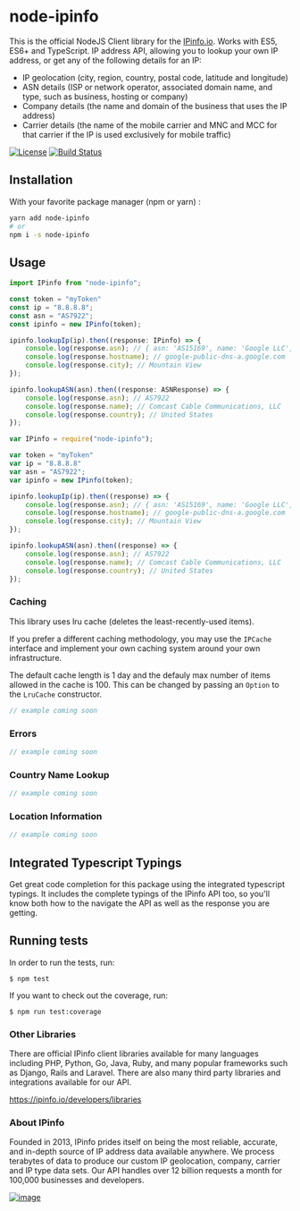 # node-ipinfo

This is the official NodeJS Client library for the [IPinfo.io](https://ipinfo.io). Works with ES5, ES6+ and TypeScript. IP address API, allowing you to lookup your own IP address, or get any of the following details for an IP:
 - IP geolocation (city, region, country, postal code, latitude and longitude)
 - ASN details (ISP or network operator, associated domain name, and type, such as business, hosting or company)
 - Company details (the name and domain of the business that uses the IP address)
 - Carrier details (the name of the mobile carrier and MNC and MCC for that carrier if the IP is used exclusively for mobile traffic)

[![License](http://img.shields.io/:license-apache-blue.svg)](LICENSE)
[![Build Status](https://travis-ci.org/joemccann/dillinger.svg?branch=master)](https://travis-ci.org/joemccann/dillinger)

## Installation

With your favorite package manager (npm or yarn) :

```sh
yarn add node-ipinfo
# or
npm i -s node-ipinfo
```

## Usage

```javascript
import IPinfo from "node-ipinfo";

const token = "myToken"
const ip = "8.8.8.8";
const asn = "AS7922";
const ipinfo = new IPinfo(token);

ipinfo.lookupIp(ip).then((response: IPinfo) => {
    console.log(response.asn); // { asn: 'AS15169', name: 'Google LLC', domain: 'google.com', route: '8.8.8.0/24', type: 'hosting' }
    console.log(response.hostname); // google-public-dns-a.google.com
    console.log(response.city); // Mountain View
});

ipinfo.lookupASN(asn).then((response: ASNResponse) => {
    console.log(response.asn); // AS7922
    console.log(response.name); // Comcast Cable Communications, LLC
    console.log(response.country); // United States
});

```


```javascript
var IPinfo = require("node-ipinfo");

var token = "myToken"
var ip = "8.8.8.8"
var asn = "AS7922";
var ipinfo = new IPinfo(token);

ipinfo.lookupIp(ip).then((response) => {
    console.log(response.asn); // { asn: 'AS15169', name: 'Google LLC', domain: 'google.com', route: '8.8.8.0/24', type: 'hosting' }
    console.log(response.hostname); // google-public-dns-a.google.com
    console.log(response.city); // Mountain View
});

ipinfo.lookupASN(asn).then((response) => {
    console.log(response.asn); // AS7922
    console.log(response.name); // Comcast Cable Communications, LLC
    console.log(response.country); // United States
});
```

### Caching

This library uses lru cache (deletes the least-recently-used items).

If you prefer a different caching methodology, you may use the `IPCache` interface and implement your own caching system around your own infrastructure.

The default cache length is 1 day and the defauly max number of items allowed in the cache is 100. This can be changed by passing an `Option` to the `LruCache` constructor. 

```javascript
// example coming soon
```

### Errors
```javascript
// example coming soon
```

### Country Name Lookup
```javascript
// example coming soon
```

### Location Information
```javascript
// example coming soon
```

## Integrated Typescript Typings

Get great code completion for this package using the integrated typescript typings. It includes the complete typings of the IPinfo API too, so you'll know both how to the navigate the API as well as the response you are getting. 

## Running tests

In order to run the tests, run:

    $ npm test

If you want to check out the coverage, run:

    $ npm run test:coverage

### Other Libraries

There are official IPinfo client libraries available for many languages including PHP, Python, Go, Java, Ruby, and many popular frameworks such as Django, Rails and Laravel. There are also many third party libraries and integrations available for our API. 

https://ipinfo.io/developers/libraries

### About IPinfo

Founded in 2013, IPinfo prides itself on being the most reliable, accurate, and in-depth source of IP address data available anywhere. We process terabytes of data to produce our custom IP geolocation, company, carrier and IP type data sets. Our API handles over 12 billion requests a month for 100,000 businesses and developers.

[![image](https://avatars3.githubusercontent.com/u/15721521?s=128&u=7bb7dde5c4991335fb234e68a30971944abc6bf3&v=4)](https://ipinfo.io/)


